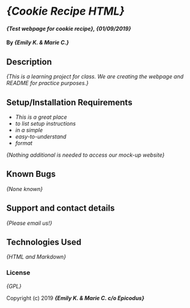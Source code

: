 # _{Cookie Recipe HTML}_

#### _{Test webpage for cookie recipe}, {01/09/2019}_

#### By _**{Emily K. & Marie C.}**_

## Description

_{This is a learning project for class. We are creating the webpage and README for practice purposes.}_

## Setup/Installation Requirements

* _This is a great place_
* _to list setup instructions_
* _in a simple_
* _easy-to-understand_
* _format_

_{Nothing additional is needed to access our mock-up website}_

## Known Bugs

_{None known}_

## Support and contact details

_{Please email us!}_

## Technologies Used

_{HTML and Markdown}_

### License

*{GPL}*

Copyright (c) 2019 **_{Emily K. & Marie C. c/o Epicodus}_**
